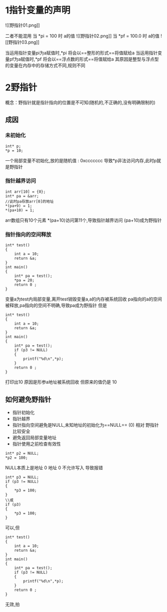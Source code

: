 # 1指针变量的声明 
![[野指针01.png]]

二者不能混用
当   \*pi = 100 时
a的值
![[野指针02.png]]
当  \*pf = 100.0 时
a的值
![[野指针03.png]]

当运用指针变量pi为a赋值时,\*pi 将会以==整形的形式==将值赋给a
当运用指针变量pf为a赋值时,\*pf 将会以==浮点数的形式==将值赋给a
其原因是整型与浮点型的变量在内存中的存储方式不同,规则不同
# 2野指针
概念：野指针就是指针指向的位置是不可知(随机的,不正确的,没有明确限制的)
## 成因
### 未初始化
```
int* p;
*p = 10;
```
一个局部变量不初始化,放的是随机值 : 0xccccccc
导致\*p非法访问内存,此时p就是野指针
### 指针越界访问
```
int arr[10] = {0};
int* pa = &arr;
//此时pa存放arr[0]的地址
*(pa+9) = 1;
*(pa+10) = 1;  
```
arr数组只有10个元素
\*(pa+10)访问第11个,导致指针越界访问
(pa+10)成为野指针
### 指针指向的空间释放
```
int* test()
{
	int a = 10;
	return &a;
}
int main()
{
	int* pa = test();
	*pa = 20;
	return 0 ;
}
```
变量a为test内局部变量,离开test销毁变量a,a的内存被系统回收
pa指向的a的空间被释放,pa指向的空间不明确,导致pa成为野指针
但是
```
int* test()
{
	int a = 10;
	return &a;
}
int main()
{
	int* pa = test();
	if (p3 != NULL)
	{
		printf("%d\n",*p);
	}
	return 0 ;
}
```
打印出10
原因是形参a地址被系统回收
但原来的值仍是 10 
## 如何避免野指针
+ 指针初始化
+ 指针越界
+ 指针指向空间避免是NULL,未知地址的初始化为==NULL== (0) 相对 野指针  比较安全
+ 避免返回局部变量地址
+ 指针使用之前检查有效性


```
int* p2 = NULL;
*p2 = 100;
```
NULL本质上是地址 0 
地址 0 不允许写入
导致报错
```
int* p3 = NULL;
if (p3 != NULL)
{
	*p3 = 100;
}
\\或
if (p3)
{
	*p3 = 100;
}
```
可以,但
```
int* test()
{
	int a = 10;
	return &a;
}
int main()
{
	int* pa = test();
	if (p3 != NULL)
	{
		printf("%d\n",*p);
	}
	return 0 ;
}
```
无效,拍
